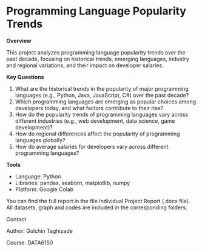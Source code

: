# Programming Language Popularity Trends 


**Overview**

This project analyzes programming language popularity trends over the past decade, focusing on historical trends, emerging languages, industry and regional variations, and their impact on developer salaries.

**Key Questions**

1. What are the historical trends in the popularity of major programming languages (e.g., Python, Java, JavaScript, C#) over the past decade?
2. Which programming languages are emerging as popular choices among developers today, and what factors contribute to their rise?
3. How do the popularity trends of programming languages vary across different industries (e.g., web development, data science, game development)?
4. How do regional differences affect the popularity of programming languages globally?
5. How do average salaries for developers vary across different programming languages?

**Tools**

* Language: Python
* Libraries: pandas, seaborn, matplotlib, numpy
* Platform: Google Colab

You can find the full report in the file Individual Project Report (.docx file). All datasets, graph and codes are included in the corresponding folders.


Contact

Author: Gulchin Taghizade

Course: DATA6150
